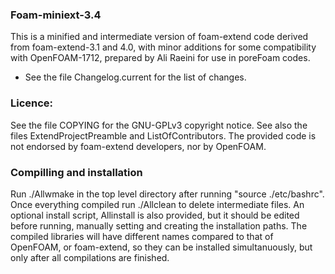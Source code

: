 ###  Foam-miniext-3.4 
This is a minified and intermediate version of foam-extend code derived
from foam-extend-3.1 and 4.0, with minor additions for some compatibility 
with OpenFOAM-1712, prepared by Ali Raeini for use in poreFoam codes.

* See the file Changelog.current for the list of changes.

### Licence: 
See the file COPYING for the GNU-GPLv3 copyright notice.
See also the files ExtendProjectPreamble and ListOfContributors.
The provided code is not endorsed by foam-extend developers, nor by OpenFOAM. 

### Compilling and installation
Run ./Allwmake in the top level directory after running "source ./etc/bashrc".
Once everything compiled run ./Allclean to delete intermediate files. 
An optional install script, Allinstall is also provided, but it should
be edited before running, manually setting and creating the installation paths.
The compiled libraries will have different names compared to that of OpenFOAM, 
or foam-extend, so they can be installed simultanuously, but only after all 
compilations are finished.

